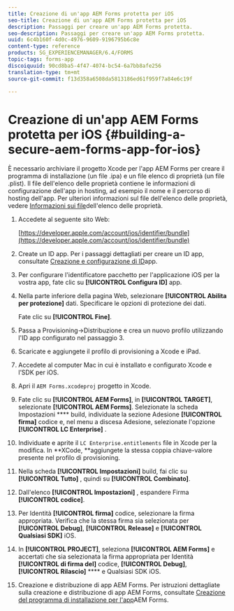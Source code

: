 ```yaml
---
title: Creazione di un'app AEM Forms protetta per iOS
seo-title: Creazione di un'app AEM Forms protetta per iOS
description: Passaggi per creare un'app AEM Forms protetta.
seo-description: Passaggi per creare un'app AEM Forms protetta.
uuid: 6c4b160f-4d0c-4976-9609-9196795b6c8e
content-type: reference
products: SG_EXPERIENCEMANAGER/6.4/FORMS
topic-tags: forms-app
discoiquuid: 90cd8ba5-4f47-4074-bc54-6a7bb8afe256
translation-type: tm+mt
source-git-commit: f13d358a6508da5813186ed61f959f7a84e6c19f

---
```



# Creazione di un&#39;app AEM Forms protetta per iOS {#building-a-secure-aem-forms-app-for-ios}

È necessario archiviare il progetto Xcode per l&#39;app AEM Forms per creare il programma di installazione (un file .ipa) e un file elenco di proprietà (un file .plist). Il file dell&#39;elenco delle proprietà contiene le informazioni di configurazione dell&#39;app in hosting, ad esempio il nome e il percorso di hosting dell&#39;app. Per ulteriori informazioni sul file dell&#39;elenco delle proprietà, vedere [Informazioni sui file](https://developer.apple.com/library/ios/#documentation/general/Reference/InfoPlistKeyReference/Articles/AboutInformationPropertyListFiles.html)dell&#39;elenco delle proprietà.

1. Accedete al seguente sito Web:

   [https://developer.apple.com/account/ios/identifier/bundle](https://developer.apple.com/account/ios/identifier/bundle)

1. Create un ID app. Per i passaggi dettagliati per creare un ID app, consultate [Creazione e configurazione di ID](https://developer.apple.com/library/ios/documentation/IDEs/Conceptual/AppDistributionGuide/MaintainingProfiles/MaintainingProfiles.html)app.
1. Per configurare l&#39;identificatore pacchetto per l&#39;applicazione iOS per la vostra app, fate clic su **[!UICONTROL Configura ID]** app.
1. Nella parte inferiore della pagina Web, selezionare **[!UICONTROL Abilita per protezione]** dati. Specificare le opzioni di protezione dei dati.

   Fate clic su **[!UICONTROL Fine]**.

1. Passa a Provisioning->Distribuzione e crea un nuovo profilo utilizzando l&#39;ID app configurato nel passaggio 3.
1. Scaricate e aggiungete il profilo di provisioning a Xcode e iPad.
1. Accedete al computer Mac in cui è installato e configurato Xcode e l’SDK per iOS.
1. Apri il `AEM Forms.xcodeproj` progetto in Xcode.
1. Fate clic su **[!UICONTROL AEM Forms]**, in **[!UICONTROL TARGET]**, selezionate **[!UICONTROL AEM Forms]**. Selezionate la scheda Impostazioni **** build, individuate la sezione Adesione **[!UICONTROL firma]** codice e, nel menu a discesa Adesione, selezionate l&#39;opzione **[!UICONTROL LC Enterprise]** .
1. Individuate e aprite il `LC Enterprise.entitlements` file in Xcode per la modifica. In **XCode, **aggiungete la stessa coppia chiave-valore presente nel profilo di provisioning.
1. Nella scheda **[!UICONTROL Impostazioni]** build, fai clic su **[!UICONTROL Tutto]** , quindi su **[!UICONTROL Combinato]**.
1. Dall&#39;elenco **[!UICONTROL Impostazioni]** , espandere Firma **[!UICONTROL codice]**.
1. Per Identità **[!UICONTROL firma]** codice, selezionare la firma appropriata. Verifica che la stessa firma sia selezionata per **[!UICONTROL Debug]**, **[!UICONTROL Release]** e **[!UICONTROL Qualsiasi SDK]** iOS.
1. In **[!UICONTROL PROJECT]**, seleziona **[!UICONTROL AEM Forms]** e accertati che sia selezionata la firma appropriata per Identità **[!UICONTROL di firma del]** codice, **[!UICONTROL Debug]**, **[!UICONTROL Rilascio]** **** e Qualsiasi SDK iOS.
1. Creazione e distribuzione di app AEM Forms. Per istruzioni dettagliate sulla creazione e distribuzione di app AEM Forms, consultate [Creazione del programma di installazione per l&#39;app](/help/forms/using/setup-xcode-project-build-installer.md#main-pars-text-12)AEM Forms.
